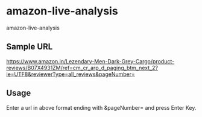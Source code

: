 # amazon-live-analysis
amazon-live-analysis

## Sample URL

https://www.amazon.in/Lezendary-Men-Dark-Grey-Cargo/product-reviews/B07X4931ZM/ref=cm_cr_arp_d_paging_btm_next_2?ie=UTF8&reviewerType=all_reviews&pageNumber=

## Usage

Enter a url in above format ending with &pageNumber= and press Enter Key.
